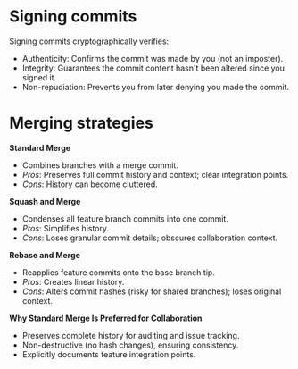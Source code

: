 # Signing commits 

Signing commits cryptographically verifies:

- Authenticity: Confirms the commit was made by you (not an imposter).
- Integrity: Guarantees the commit content hasn't been altered since you signed it.
- Non-repudiation: Prevents you from later denying you made the commit. 

# Merging strategies

**Standard Merge**
- Combines branches with a merge commit.
- *Pros*: Preserves full commit history and context; clear integration points.
- *Cons*: History can become cluttered.

**Squash and Merge**
- Condenses all feature branch commits into one commit.
- *Pros*: Simplifies history.
- *Cons*: Loses granular commit details; obscures collaboration context.

**Rebase and Merge**
- Reapplies feature commits onto the base branch tip.
- *Pros*: Creates linear history.
- *Cons*: Alters commit hashes (risky for shared branches); loses original context.

**Why Standard Merge Is Preferred for Collaboration**
- Preserves complete history for auditing and issue tracking.
- Non-destructive (no hash changes), ensuring consistency.
- Explicitly documents feature integration points.